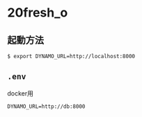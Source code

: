# 20fresh_o

## 起動方法

```
$ export DYNAMO_URL=http://localhost:8000
```

## `.env`

docker用

```
DYNAMO_URL=http://db:8000
```
